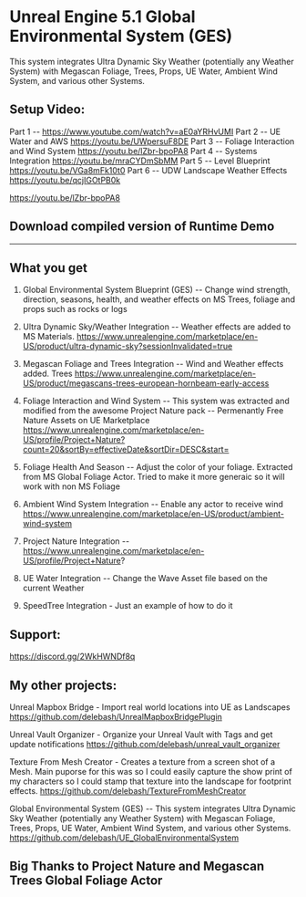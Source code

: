 # Unreal Engine 5.1 Global Environmental System (GES)

This system integrates Ultra Dynamic Sky Weather (potentially any Weather System) with Megascan Foliage, Trees, Props,  UE Water, Ambient Wind System, and various other Systems.
 

## Setup Video:
Part 1 --  https://www.youtube.com/watch?v=aE0aYRHvUMI
Part 2 -- UE Water and AWS https://youtu.be/UWpersuF8DE
Part 3 -- Foliage Interaction and Wind System https://youtu.be/lZbr-bpoPA8
Part 4 -- Systems Integration https://youtu.be/mraCYDmSbMM
Part 5 -- Level Blueprint https://youtu.be/VGa8mFk10t0
Part 6 -- UDW Landscape Weather Effects https://youtu.be/qcjIGOtPB0k

https://youtu.be/lZbr-bpoPA8



## Download compiled version of Runtime Demo


___

## What you get

1) Global Environmental System Blueprint (GES) -- Change wind strength, direction, seasons, health, and weather effects on MS Trees, foliage and props such as rocks or logs

2) Ultra Dynamic Sky/Weather Integration -- Weather effects are added to MS Materials. https://www.unrealengine.com/marketplace/en-US/product/ultra-dynamic-sky?sessionInvalidated=true

2) Megascan Foliage and Trees Integration  -- Wind and Weather effects added. Trees https://www.unrealengine.com/marketplace/en-US/product/megascans-trees-european-hornbeam-early-access

3) Foliage Interaction and Wind System -- This system was extracted and modified from the awesome Project Nature pack -- Permenantly Free Nature Assets on UE Marketplace https://www.unrealengine.com/marketplace/en-US/profile/Project+Nature?count=20&sortBy=effectiveDate&sortDir=DESC&start=

4) Foliage Health And Season -- Adjust the color of your foliage.  Extracted from MS Global Foliage Actor.  Tried to make it more generaic so it will work with non MS Foliage

5) Ambient Wind System Integration -- Enable any actor to receive wind  https://www.unrealengine.com/marketplace/en-US/product/ambient-wind-system

6) Project Nature Integration   -- https://www.unrealengine.com/marketplace/en-US/profile/Project+Nature?

6) UE Water Integration -- Change the Wave Asset file based on the current Weather 

7) SpeedTree Integration - Just an example of how to do it


## Support:
https://discord.gg/2WkHWNDf8q

## My other projects:

Unreal Mapbox Bridge  -  Import real world locations into UE as Landscapes
https://github.com/delebash/UnrealMapboxBridgePlugin

Unreal Vault Organizer -  Organize your Unreal Vault with Tags and get update notifications
https://github.com/delebash/unreal_vault_organizer

Texture From Mesh Creator - Creates a texture from a screen shot of a Mesh.  Main puporse for this was so I could easily capture the show print of my characters so I could stamp that texture into the landscape for footprint effects.
https://github.com/delebash/TextureFromMeshCreator

Global Environmental System (GES) -- This system integrates Ultra Dynamic Sky Weather (potentially any Weather System) with Megascan Foliage, Trees, Props, UE Water, Ambient Wind System, and various other Systems.
https://github.com/delebash/UE_GlobalEnvironmentalSystem


## Big Thanks to Project Nature and Megascan Trees Global Foliage Actor
